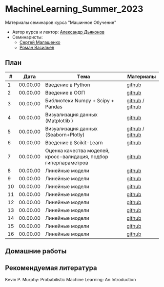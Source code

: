# MachineLearning_Summer_2023
Материалы семинаров курса "Машинное Обучение"

* Автор курса и лектор: [Александр Дьяконов](https://github.com/Dyakonov)
* Семинаристы:
  * [Сергей Малашенко](https://github.com/SergeyMalashenko)
  * [Роман Васильев](https://github.com/RAVasiliev)
 
## План

|#  |Дата       |Tема                                                                |Материалы                                                                                           |
|---|-----------|--------------------------------------------------------------------|----------------------------------------------------------------------------------------------------|
|1  | 00.00.00  | Введение в Python                                                  |[github](/seminars/1/seminar_1.ipynb)                                                               |
|2  | 00.00.00  | Введение в ООП                                                     |[github](/seminars/2/seminar_2.ipynb)                                                               |
|3  | 00.00.00  | Библиотеки Numpy + Scipy + Pandas                                  |[github](/seminars/3/seminar_3_Numpy.ipynb) / [github](seminars/seminar_3/seminar_3_Pandas.ipynb)   |
|4  | 00.00.00  | Визуализация данных (Matplotlib    )                               |[github](/seminars/4/seminar_4_Matplotlib.ipynb)                                                    |
|5  | 00.00.00  | Визуализация данных (Seaborn+Plotly)                               |[github](/seminars/5/seminar_5_Seaborn.ipynb) / [github](seminars/seminar_5/seminar_5_Plotly.ipynb) |
|6  | 00.00.00  | Введение в Scikit-Learn                                            |[github](/seminars/6/seminar_6.ipynb)                                                               |
|7  | 00.00.00  | Оценка качества моделей, кросс-валидация, подбор гиперпараметров   |[github](/seminars/7/seminar_7.ipynb)                                                               |
|8  | 00.00.00  | Линейные модели                                                    |[github](/seminars/8/seminar_8.ipynb)                                                               |
|9  | 00.00.00  | Линейные модели                                                    |[github](/seminars/9/seminar_9.ipynb)                                                               |
|10 | 00.00.00  | Линейные модели                                                    |[github](/seminars/10/seminar_10.ipynb)                                                             |
|11 | 00.00.00  | Линейные модели                                                    |[github](/seminars/11/seminar_11.ipynb)                                                             |
|12 | 00.00.00  | Линейные модели                                                    |[github](/seminars/12/seminar_12.ipynb)                                                             |
|13 | 00.00.00  | Линейные модели                                                    |[github](/seminars/13/seminar_13.ipynb)                                                             |
|14 | 00.00.00  | Линейные модели                                                    |[github](/seminars/14/seminar_14.ipynb)                                                             |
|15 | 00.00.00  | Линейные модели                                                    |[github](/seminars/15/seminar_15.ipynb)                                                             |
|16 | 00.00.00  | Линейные модели                                                    |[github](/seminars/16/seminar_16.ipynb)                                                             |

## Домашние работы

## Рекомендуемая литература
Kevin P. Murphy: Probabilistic Machine Learning: An Introduction
